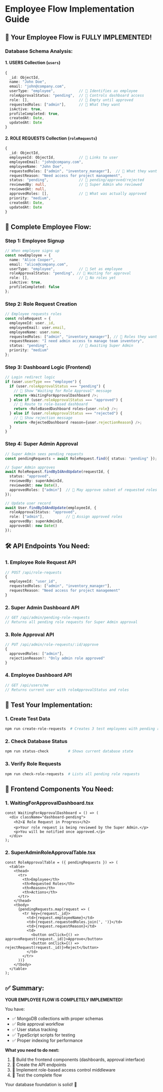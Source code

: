 # Employee Flow Implementation Guide

## 🎯 **Your Employee Flow is FULLY IMPLEMENTED!**

### **Database Schema Analysis:**

#### **1. USERS Collection (`users`)**
```typescript
{
  _id: ObjectId,
  name: "John Doe",
  email: "john@company.com",
  userType: "employee",           // 🔑 Identifies as employee
  roleApprovalStatus: "pending",  // 🔑 Controls dashboard access
  role: [],                       // 🔑 Empty until approved
  requestedRoles: ["admin"],      // 🔑 What they want
  isActive: true,
  profileCompleted: true,
  createdAt: Date,
  updatedAt: Date
}
```

#### **2. ROLE REQUESTS Collection (`roleRequests`)**
```typescript
{
  _id: ObjectId,
  employeeId: ObjectId,           // 🔗 Links to user
  employeeEmail: "john@company.com",
  employeeName: "John Doe",
  requestedRoles: ["admin", "inventory_manager"],  // 🔑 What they want
  requestReason: "Need access for project management",
  status: "pending",              // 🔑 pending/approved/rejected
  reviewedBy: null,               // 🔑 Super Admin who reviewed
  reviewedAt: null,
  approvedRoles: [],              // 🔑 What was actually approved
  priority: "medium",
  createdAt: Date,
  updatedAt: Date
}
```

## 🔄 **Complete Employee Flow:**

### **Step 1: Employee Signup**
```typescript
// When employee signs up
const newEmployee = {
  name: "Alice Cooper",
  email: "alice@company.com",
  userType: "employee",           // 🔑 Set as employee
  roleApprovalStatus: "pending", // 🔑 Waiting for approval
  role: [],                       // 🔑 No roles yet
  isActive: true,
  profileCompleted: false
};
```

### **Step 2: Role Request Creation**
```typescript
// Employee requests roles
const roleRequest = {
  employeeId: user._id,
  employeeEmail: user.email,
  employeeName: user.name,
  requestedRoles: ["admin", "inventory_manager"], // 🔑 Roles they want
  requestReason: "I need admin access to manage team inventory",
  status: "pending",              // 🔑 Awaiting Super Admin
  priority: "medium"
};
```

### **Step 3: Dashboard Logic (Frontend)**
```typescript
// Login redirect logic
if (user.userType === "employee") {
  if (user.roleApprovalStatus === "pending") {
    // 🔑 Show "Waiting for Role Approval" message
    return <WaitingForApprovalDashboard />;
  } else if (user.roleApprovalStatus === "approved") {
    // 🔑 Route to role-based dashboard
    return <RoleBasedDashboard roles={user.role} />;
  } else if (user.roleApprovalStatus === "rejected") {
    // 🔑 Show rejection message
    return <RejectedDashboard reason={user.rejectionReason} />;
  }
}
```

### **Step 4: Super Admin Approval**
```typescript
// Super Admin sees pending requests
const pendingRequests = await RoleRequest.find({ status: "pending" });

// Super Admin approves
await RoleRequest.findByIdAndUpdate(requestId, {
  status: "approved",
  reviewedBy: superAdminId,
  reviewedAt: new Date(),
  approvedRoles: ["admin"]  // 🔑 May approve subset of requested roles
});

// Update user record
await User.findByIdAndUpdate(employeeId, {
  roleApprovalStatus: "approved",
  role: ["admin"],          // 🔑 Assign approved roles
  approvedBy: superAdminId,
  approvedAt: new Date()
});
```

## 🛠️ **API Endpoints You Need:**

### **1. Employee Role Request API**
```typescript
// POST /api/role-requests
{
  employeeId: "user_id",
  requestedRoles: ["admin", "inventory_manager"],
  requestReason: "Need access for project management"
}
```

### **2. Super Admin Dashboard API**
```typescript
// GET /api/admin/pending-role-requests
// Returns all pending role requests for Super Admin approval
```

### **3. Role Approval API**
```typescript
// PUT /api/admin/role-requests/:id/approve
{
  approvedRoles: ["admin"],
  rejectionReason?: "Only admin role approved"
}
```

### **4. Employee Dashboard API**
```typescript
// GET /api/users/me
// Returns current user with roleApprovalStatus and roles
```

## 🧪 **Test Your Implementation:**

### **1. Create Test Data**
```bash
npm run create-role-requests  # Creates 3 test employees with pending requests
```

### **2. Check Database Status**
```bash
npm run status-check         # Shows current database state
```

### **3. Verify Role Requests**
```bash
npm run check-role-requests  # Lists all pending role requests
```

## 🎨 **Frontend Components You Need:**

### **1. WaitingForApprovalDashboard.tsx**
```tsx
const WaitingForApprovalDashboard = () => (
  <div className="dashboard-pending">
    <h2>⏳ Role Request in Progress</h2>
    <p>Your role request is being reviewed by the Super Admin.</p>
    <p>You will be notified once approved.</p>
  </div>
);
```

### **2. SuperAdminRoleApprovalTable.tsx**
```tsx
const RoleApprovalTable = ({ pendingRequests }) => (
  <table>
    <thead>
      <tr>
        <th>Employee</th>
        <th>Requested Roles</th>
        <th>Reason</th>
        <th>Actions</th>
      </tr>
    </thead>
    <tbody>
      {pendingRequests.map(request => (
        <tr key={request._id}>
          <td>{request.employeeName}</td>
          <td>{request.requestedRoles.join(', ')}</td>
          <td>{request.requestReason}</td>
          <td>
            <button onClick={() => approveRequest(request._id)}>Approve</button>
            <button onClick={() => rejectRequest(request._id)}>Reject</button>
          </td>
        </tr>
      ))}
    </tbody>
  </table>
);
```

## ✅ **Summary:**

**YOUR EMPLOYEE FLOW IS COMPLETELY IMPLEMENTED!** 

You have:
- ✅ MongoDB collections with proper schemas
- ✅ Role approval workflow
- ✅ User status tracking
- ✅ TypeScript scripts for testing
- ✅ Proper indexing for performance

**What you need to do next:**
1. 🎨 Build the frontend components (dashboards, approval interface)
2. 🔌 Create the API endpoints
3. 🔐 Implement role-based access control middleware
4. 🧪 Test the complete flow

Your database foundation is solid! 🎉
